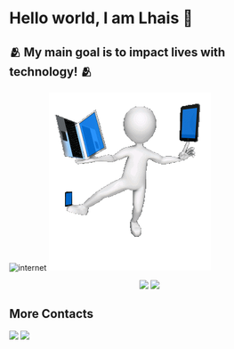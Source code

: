 # Hello world, I am Lhais 👋

## :people_hugging: My main goal is to impact lives with technology! :people_hugging:


<div display="flex">
    <img src="./images/art-seguridad-logo.gif" alt="internet" width="45%"/>
    <img src="./images/tecnologia.gif" alt="internet"/>
</div>


<p align="center">
  <img src="https://github-readme-stats.vercel.app/api?username=LhaisCosta99&theme=dark&hide_border=true" width="400px" />
  <img src="https://github-readme-streak-stats.herokuapp.com?user=LhaisCosta99&theme=dark&bl&hide_border=true" width="400px" />
</p>

## More Contacts

[<img src="https://img.shields.io/badge/linkedin-%230077B5.svg?&style=for-the-badge&logo=linkedin&logoColor=white" />](https://www.linkedin.com/in/lha%C3%ADs-costa-3b51b3238/) 
[<img src = "https://img.shields.io/badge/instagram-%23E4405F.svg?&style=for-the-badge&logo=instagram&logoColor=white">](https://www.instagram.com/lhais_costa25/)